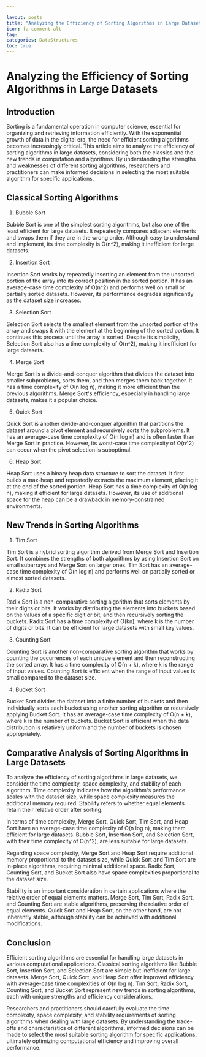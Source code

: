 ```yaml
---

layout: posts
title: "Analyzing the Efficiency of Sorting Algorithms in Large Datasets"
icon: fa-comment-alt
tag:      
categories: DataStructures
toc: true
---
```




# Analyzing the Efficiency of Sorting Algorithms in Large Datasets

## Introduction

Sorting is a fundamental operation in computer science, essential for organizing and retrieving information efficiently. With the exponential growth of data in the digital era, the need for efficient sorting algorithms becomes increasingly critical. This article aims to analyze the efficiency of sorting algorithms in large datasets, considering both the classics and the new trends in computation and algorithms. By understanding the strengths and weaknesses of different sorting algorithms, researchers and practitioners can make informed decisions in selecting the most suitable algorithm for specific applications.

## Classical Sorting Algorithms

1. Bubble Sort

Bubble Sort is one of the simplest sorting algorithms, but also one of the least efficient for large datasets. It repeatedly compares adjacent elements and swaps them if they are in the wrong order. Although easy to understand and implement, its time complexity is O(n^2), making it inefficient for large datasets.

2. Insertion Sort

Insertion Sort works by repeatedly inserting an element from the unsorted portion of the array into its correct position in the sorted portion. It has an average-case time complexity of O(n^2) and performs well on small or partially sorted datasets. However, its performance degrades significantly as the dataset size increases.

3. Selection Sort

Selection Sort selects the smallest element from the unsorted portion of the array and swaps it with the element at the beginning of the sorted portion. It continues this process until the array is sorted. Despite its simplicity, Selection Sort also has a time complexity of O(n^2), making it inefficient for large datasets.

4. Merge Sort

Merge Sort is a divide-and-conquer algorithm that divides the dataset into smaller subproblems, sorts them, and then merges them back together. It has a time complexity of O(n log n), making it more efficient than the previous algorithms. Merge Sort's efficiency, especially in handling large datasets, makes it a popular choice.

5. Quick Sort

Quick Sort is another divide-and-conquer algorithm that partitions the dataset around a pivot element and recursively sorts the subproblems. It has an average-case time complexity of O(n log n) and is often faster than Merge Sort in practice. However, its worst-case time complexity of O(n^2) can occur when the pivot selection is suboptimal.

6. Heap Sort

Heap Sort uses a binary heap data structure to sort the dataset. It first builds a max-heap and repeatedly extracts the maximum element, placing it at the end of the sorted portion. Heap Sort has a time complexity of O(n log n), making it efficient for large datasets. However, its use of additional space for the heap can be a drawback in memory-constrained environments.

## New Trends in Sorting Algorithms

1. Tim Sort

Tim Sort is a hybrid sorting algorithm derived from Merge Sort and Insertion Sort. It combines the strengths of both algorithms by using Insertion Sort on small subarrays and Merge Sort on larger ones. Tim Sort has an average-case time complexity of O(n log n) and performs well on partially sorted or almost sorted datasets.

2. Radix Sort

Radix Sort is a non-comparative sorting algorithm that sorts elements by their digits or bits. It works by distributing the elements into buckets based on the values of a specific digit or bit, and then recursively sorting the buckets. Radix Sort has a time complexity of O(kn), where k is the number of digits or bits. It can be efficient for large datasets with small key values.

3. Counting Sort

Counting Sort is another non-comparative sorting algorithm that works by counting the occurrences of each unique element and then reconstructing the sorted array. It has a time complexity of O(n + k), where k is the range of input values. Counting Sort is efficient when the range of input values is small compared to the dataset size.

4. Bucket Sort

Bucket Sort divides the dataset into a finite number of buckets and then individually sorts each bucket using another sorting algorithm or recursively applying Bucket Sort. It has an average-case time complexity of O(n + k), where k is the number of buckets. Bucket Sort is efficient when the data distribution is relatively uniform and the number of buckets is chosen appropriately.

## Comparative Analysis of Sorting Algorithms in Large Datasets

To analyze the efficiency of sorting algorithms in large datasets, we consider the time complexity, space complexity, and stability of each algorithm. Time complexity indicates how the algorithm's performance scales with the dataset size, while space complexity measures the additional memory required. Stability refers to whether equal elements retain their relative order after sorting.

In terms of time complexity, Merge Sort, Quick Sort, Tim Sort, and Heap Sort have an average-case time complexity of O(n log n), making them efficient for large datasets. Bubble Sort, Insertion Sort, and Selection Sort, with their time complexity of O(n^2), are less suitable for large datasets.

Regarding space complexity, Merge Sort and Heap Sort require additional memory proportional to the dataset size, while Quick Sort and Tim Sort are in-place algorithms, requiring minimal additional space. Radix Sort, Counting Sort, and Bucket Sort also have space complexities proportional to the dataset size.

Stability is an important consideration in certain applications where the relative order of equal elements matters. Merge Sort, Tim Sort, Radix Sort, and Counting Sort are stable algorithms, preserving the relative order of equal elements. Quick Sort and Heap Sort, on the other hand, are not inherently stable, although stability can be achieved with additional modifications.

## Conclusion

Efficient sorting algorithms are essential for handling large datasets in various computational applications. Classical sorting algorithms like Bubble Sort, Insertion Sort, and Selection Sort are simple but inefficient for large datasets. Merge Sort, Quick Sort, and Heap Sort offer improved efficiency with average-case time complexities of O(n log n). Tim Sort, Radix Sort, Counting Sort, and Bucket Sort represent new trends in sorting algorithms, each with unique strengths and efficiency considerations.

Researchers and practitioners should carefully evaluate the time complexity, space complexity, and stability requirements of sorting algorithms when dealing with large datasets. By understanding the trade-offs and characteristics of different algorithms, informed decisions can be made to select the most suitable sorting algorithm for specific applications, ultimately optimizing computational efficiency and improving overall performance.